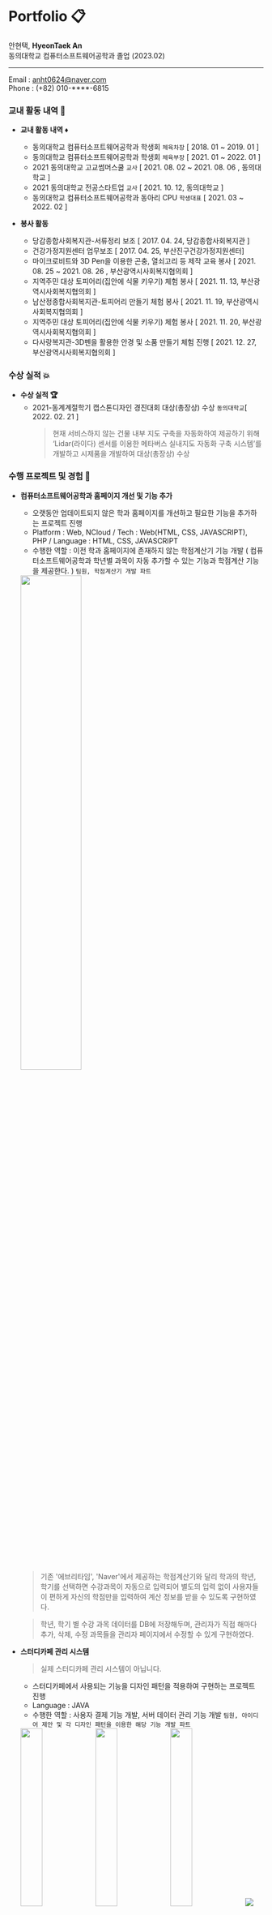 # Portfolio :clipboard:
안현택, <b>HyeonTaek An</b></br>
동의대학교 컴퓨터소프트웨어공학과 졸업 (2023.02)

---

Email : anht0624@naver.com</br>
Phone : (+82) 010-****-6815


### 교내 활동 내역 :raised_hands:
- <b>교내 활동 내역 :diamonds:</b>
  - 동의대학교 컴퓨터소프트웨어공학과 학생회 ```체육차장``` [ 2018. 01 ~ 2019. 01 ]
  - 동의대학교 컴퓨터소프트웨어공학과 학생회 ```체육부장``` [ 2021. 01 ~ 2022. 01 ]
  - 2021 동의대학교 고교썸머스쿨 ```교사``` [ 2021. 08. 02 ~ 2021. 08. 06 , 동의대학교 ] 
  - 2021 동의대학교 전공스타트업 ```교사``` [ 2021. 10. 12, 동의대학교 ]
  - 동의대학교 컴퓨터소프트웨어공학과 동아리 CPU ```학생대표``` [ 2021. 03 ~ 2022. 02 ]

- <b>봉사 활동</b>
  - 당감종합사회복지관-서류정리 보조 [ 2017. 04. 24, 당감종합사회복지관 ]
  - 건강가정지원센터 업무보조 [ 2017. 04. 25, 부산진구건강가정지원센터] 
  - 마이크로비트와 3D Pen을 이용한 곤충, 열쇠고리 등 제작 교육 봉사 [ 2021. 08. 25 ~ 2021. 08. 26 , 부산광역시사회복지협의회 ]
  - 지역주민 대상 토피어리(집안에 식물 키우기) 체험 봉사 [ 2021. 11. 13, 부산광역시사회복지협의회 ]
  - 남산정종합사회복지관-토피어리 만들기 체험 봉사 [ 2021. 11. 19, 부산광역시사회복지협의회 ]
  - 지역주민 대상 토피어리(집안에 식물 키우기) 체험 봉사 [ 2021. 11. 20, 부산광역시사회복지협의회 ]
  - 다사랑복지관-3D펜을 활용한 안경 및 소품 만들기 체험 진행 [ 2021. 12. 27, 부산광역시사회복지협의회 ]

### 수상 실적  :boom:
- <b>수상 실적 :trophy:</b>
  - 2021-동계계절학기 캡스톤디자인 경진대회 대상(총장상) 수상 ```동의대학교```[ 2022. 02. 21 ]
    > 현재 서비스하지 않는 건물 내부 지도 구축을 자동화하여 제공하기 위해 ‘Lidar(라이다) 센서를 이용한 메타버스 실내지도 자동화 구축 시스템’를 개발하고 시제품을 개발하여 대상(총장상) 수상  
### 수행 프로젝트 및 경험 :seedling:
- **컴퓨터소프트웨어공학과 홈페이지 개선 및 기능 추가**
  - 오랫동안 업데이트되지 않은 학과 홈페이지를 개선하고 필요한 기능을 추가하는 프로젝트 진행
  - Platform : Web, NCloud / Tech : Web(HTML, CSS, JAVASCRIPT), PHP / Language : HTML, CSS, JAVASCRIPT
  - 수행한 역할 :  이전 학과 홈페이지에 존재하지 않는 학점계산기 기능 개발 ( 컴퓨터소프트웨어공학과 학년별 과목이 자동 추가할 수 있는 기능과 학점계산 기능을 제공한다. ) ```팀원, 학점계산기 개발 파트```
  <img src="https://github.com/AnHyeontaek/Portfolio/assets/81468759/a2b96570-9a85-4e6c-a00c-ea9aff57c3ec" width="50%" height="50%"/>

  > 기존 '에브리타임', 'Naver'에서 제공하는 학점계산기와 달리 학과의 학년, 학기를 선택하면 수강과목이 자동으로 입력되어 별도의 입력 없이 사용자들이 편하게 자신의 학점만을 입력하여 계산 정보를 받을 수 있도록 구현하였다. 
  
  > 학년, 학기 별 수강 과목 데이터를 DB에 저장해두며, 관리자가 직접 해마다 추가, 삭제, 수정 과목들을 관리자 페이지에서 수정할 수 있게 구현하였다.

- **스터디카페 관리 시스템**
  > 실제 스터디카페 관리 시스템이 아닙니다. 
  - 스터디카페에서 사용되는 기능을 디자인 패턴을 적용하여 구현하는 프로젝트 진행
  - Language : JAVA
  - 수행한 역할 : 사용자 결제 기능 개발, 서버 데이터 관리 기능 개발 ```팀원, 아이디어 제안 및 각 디자인 패턴을 이용한 해당 기능 개발 파트```
  <img src="https://github.com/AnHyeontaek/Portfolio/assets/81468759/faef1ccd-619a-4a86-9e77-08d533ecb5f7" width="30%" heigth="30%"/>
  <img src="https://github.com/AnHyeontaek/Portfolio/assets/81468759/f4d05421-050f-4510-b24f-7302d0a36242" width="30%" height="30%"/>
  <img src="https://github.com/AnHyeontaek/Portfolio/assets/81468759/8c611f53-c111-4b59-83c3-5f70f001f92c" width="30%" height="30%"/>
  <img src="http:"
  
  > 사용자와 관리자 간의 상호작용을 목표로 하는 정보 교환 서비스를 제공한다.

  > Builder Pattern(빌더 패턴)을 적용하여 사용자의 결제 정보를 입력받는데 필수 정보와 선택 정보를 구분하여 객체 생성을 깔끔하고 유연하게 하고, Strategy Pattern(전략 패턴)을 적용하여 데이터 추가, 조회, 삭제 등 비슷한 행위를 하는 기능들을 쉽게 접근하여 관리할 수 있게 한다. 

- **기숙사 관리 시스템**
  > 실제 기숙사 관리 시스템이 아닙니다. 
  - 기숙사 호실 관리, 관생 관리, 외박 정보 관리 기능을 포함한 전반적인 기숙사 관리 시스템
  - Language : PL/SQL 
  - 수행한 역할 : 관생 정보 입력, 수정, 삭제 조회와 같은 관생 정보의 CRUD 기능 개발 ```팀원, 관생 정보 관리 파트```

- **ROS를 활용한 자율주행 시스템**
  - 주어진 운전면허시험장 지도에서 로봇이 정해진 경로대로 이동하며 정지선, 신호등, 차선 등 장애물을 인식하며 실제 운전면허 시험장처럼 주행하는 시스템
  - Platform : Linux / Tech : ROS / Language : PYTHON
  - 수행한 역할 : ROS를 활용한 전반적인 주행 기능 개발(카메라 및 라이다 센서를 이용하여 객체를 인식하고 상황에 맞게 주행하는 기능을 제공한다.)```팀장, 주행 기능 및 객체 인식 기능 개발 파트```
  <img src="https://github.com/AnHyeontaek/Portfolio/assets/81468759/5352712f-82f5-4f0e-ae3e-0aa17719a7d1" width="30%" height="30%"/>
  <img src="https://github.com/AnHyeontaek/Portfolio/assets/81468759/9dc30dee-ed03-4b16-a306-93f67adf4434" width="30%" height="30%"/>
  <img src="https://github.com/AnHyeontaek/Portfolio/assets/81468759/d38d2960-63f2-4c39-ae14-99c502675080" width="30%" height="30%"/>
  
  > LaserScan에서의 scan 토픽을 구독하여 [전방, 좌측, 우측] 데이터 형식으로 처리한다. 

  > Lidar 센서의 데이터를 활용하여 정지선, 중앙선, 장애물 등 각 상황에 맞게 주행 경로에 따라 주행한다.

- **지역경제를 살리기 위한 숨은 명소 사진 퀴즈 어플리케이션, Catch B**
  - COVID19로 큰 경제적 타격을 입은 관광지 지역의 상권을 회복하기 위해 여행자에게 여행의 동기를 부여하고자 숨은 명소의 사진을 퀴즈로 내고 여행객들이 직접 방문한 후 해당 명소의 사진을 제출하면 보상을 제공하는 어플리케이션
  - 기대효과 : 여행객 - Credit을 통한 상품 교환 / 지역 소상공인 - 여행객 증가로 인한 매출 증가와 같이 서로 WIN-WIN하는 구조를 가짐
  - Platform : Android / Tech : Android Studio, **Spring Boot** / Language : JAVA
  - 수행한 역할 : 아이디어 제안 및 시스템 설계, SpringBoot를 사용하여 Back-End 구현, 메인화면과 같은 사용자 Front-End 제작  ```팀장, BackEnd 및 사용자 FrontEnd 파트```
  <img src="https://github.com/AnHyeontaek/Portfolio/assets/81468759/2295c5bd-917b-40ef-afae-3d3c63ecfd8b" width="50%" height="20%" />
  <img src="https://github.com/AnHyeontaek/Portfolio/assets/81468759/d80d57df-3863-402d-bc78-d0f65e3afe7f" width="33%" height="20%" />
<br></br>
  > 정보를 제공하는 서버는 MVC 패턴으로 Spring Boot을 활용해 구축하여 REST API를 통해 JSON 파일을 통해 전달하고 저장하도록 구현하였다. 정보는 사진 정보, 사용자 정보, 기프티콘 정보, 사용자 활동 정보(찜, 댓글, 보상 내역)를 제공한다.

  > 또한, 서버에서 제공된 JSON 파일을 활용하여 사용자에게 보여주는 View 작업을 진행하였다.

- **Lidar(라이다)센서를 이용한 메타버스 실내지도 자동화 구축 시스템**
  - 현재 서비스하지 않는 실내지도를 제공하기 위해 Lidar센서를 이용하여 맵을 촬영한 후 구축하는 것을 자동화하고 이를 메타버스와 연계하여 제공하는 시스템
  - Platform : Linux, NCloud / Tech : ROS, Spring Boot, Raspberry Pi / Language : JAVA, PYTHON
  - 수행한 역할 : 아이디어 제안, Spring Boot를 사용하여 Back-End 구현, Unity에서의 맵 모델링 ```팀장, BackEnd 파트 및 맵 모델링 파트```
  <img src="https://github.com/AnHyeontaek/Portfolio/assets/81468759/06391c8d-9810-4e37-b187-f2bcc31b8654" width="33%" height="33%"/>
  <img src="https://github.com/AnHyeontaek/Portfolio/assets/81468759/c17b2f1a-a175-44a7-88e3-360a31e5c303" width="33%" height="50%"/>
  <img src="https://github.com/AnHyeontaek/Portfolio/assets/81468759/b0aefcb4-0801-47a1-857e-1c85e0420404" width="33%" height="33%"/>
  
  > 라즈베리파이와 Lidar센서를 연결하여 촬영을 한 후, PCL(Point Cloud Library)를 통해 촬영된 포인트 클라우드를 합병하고 obj파일로 변환한다. 그 후 POST방식으로 서버에 전송하여 저장한다.

  > 이 프로젝트를 통해 접해보지 못한 기술들을 습득하며 좋은 경험이 되었고, 프로젝트가 끝난 후, ‘2021학년도 동계계절학기 캡스톤디자인 경진대회에서 대상을 수상하였다.

- **책을 통한 대학교 멘토-멘티 플랫폼 "도르마북"**
  
  <img src="https://github.com/AnHyeontaek/Portfolio/assets/81468759/cfcd002b-6031-40b0-a2df-f20ddf9e6203" width="50%" height="50%"/>
  
  - 게시판을 이용하여 책을 통해 멘토-멘티 관계를 형성시켜주고, 1대1 화상회의 및 채팅 기능을 제공하는 학습실을 제공해주는 플랫폼
  - Platform : Linux, AWS EC2 / Tech : SpringBoot, JPA, JWT, WebSocket / Language : JAVA
  - 수행한 역할 : 아이디어 제안, SpringBoot를 사용한 BackEnd 구현, DB 설계, JWT를 적용한 서버와의 API 통신 구현, 게시판 관련 API 구현 ```팀원, BackEnd 및 게시판 API 구현 담당```
  
  <img src="https://github.com/AnHyeontaek/Portfolio/assets/81468759/304240d3-962d-4008-bb4e-858b21fd53ab" width="30%" height="30%"/>
  <img src="https://github.com/AnHyeontaek/Portfolio/assets/81468759/fb2597d9-1546-4fe1-a518-92dad612f17d" width="40%" height="40%"/>
  <img src="https://github.com/AnHyeontaek/Portfolio/assets/81468759/b55b5335-09f2-44a8-80a7-8d52dc3f78a9" width="45%" height="45%"/>
  <img src="https://github.com/AnHyeontaek/Portfolio/assets/81468759/8a80693e-3c51-498d-bbe9-8ae927ace2d3" width="45%" height="45%"/>

  > 서버는 SpringBoot를 사용하여 구축하였으며, REST API를 통한 JSON 데이터를 주고 받는다. 로그인 시 JWT가 발급이 되고, API를 호출할 때 JWT를 사용해야만 호출되도록 구현하였다. 

  > 1대1 화상회의 및 채팅 기능은 WebRTC를 사용하여 구현하였다.

### 사용 가능한 언어 :capital_abcd:

- C
- C++
- JAVA
- PYTHON
